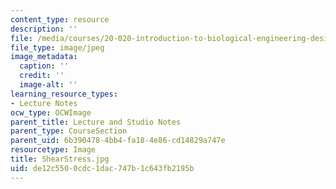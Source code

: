 ```yaml
---
content_type: resource
description: ''
file: /media/courses/20-020-introduction-to-biological-engineering-design-spring-2009/de12c5500cdc1dac747b1c643fb2195b_ShearStress.jpg
file_type: image/jpeg
image_metadata:
  caption: ''
  credit: ''
  image-alt: ''
learning_resource_types:
- Lecture Notes
ocw_type: OCWImage
parent_title: Lecture and Studio Notes
parent_type: CourseSection
parent_uid: 6b390478-4bb4-fa18-4e86-cd14829a747e
resourcetype: Image
title: ShearStress.jpg
uid: de12c550-0cdc-1dac-747b-1c643fb2195b
---
```

